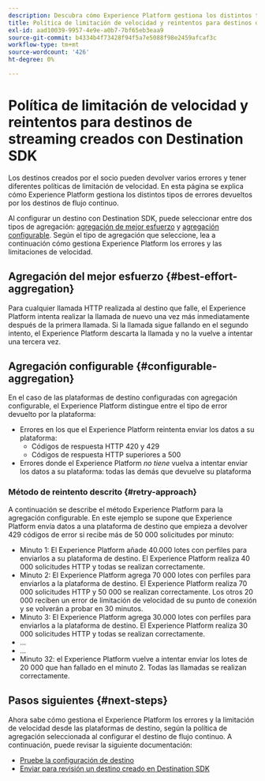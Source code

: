 ```yaml
---
description: Descubra cómo Experience Platform gestiona los distintos tipos de errores devueltos por los destinos de flujo continuo y cómo reintenta enviar datos a la plataforma de destino.
title: Política de limitación de velocidad y reintentos para destinos de streaming creados con Destination SDK
exl-id: aad10039-9957-4e9e-a0b7-7bf65eb3eaa9
source-git-commit: b4334b4f73428f94f5a7e5088f98e2459afcaf3c
workflow-type: tm+mt
source-wordcount: '426'
ht-degree: 0%

---
```


# Política de limitación de velocidad y reintentos para destinos de streaming creados con Destination SDK

Los destinos creados por el socio pueden devolver varios errores y tener diferentes políticas de limitación de velocidad. En esta página se explica cómo Experience Platform gestiona los distintos tipos de errores devueltos por los destinos de flujo continuo.

Al configurar un destino con Destination SDK, puede seleccionar entre dos tipos de agregación: [agregación de mejor esfuerzo](../functionality/destination-configuration/aggregation-policy.md#best-effort-aggregation) y [agregación configurable](../functionality/destination-configuration/aggregation-policy.md#configurable-aggregation). Según el tipo de agregación que seleccione, lea a continuación cómo gestiona Experience Platform los errores y las limitaciones de velocidad.

## Agregación del mejor esfuerzo {#best-effort-aggregation}

Para cualquier llamada HTTP realizada al destino que falle, el Experience Platform intenta realizar la llamada de nuevo una vez más inmediatamente después de la primera llamada. Si la llamada sigue fallando en el segundo intento, el Experience Platform descarta la llamada y no la vuelve a intentar una tercera vez.

## Agregación configurable {#configurable-aggregation}

En el caso de las plataformas de destino configuradas con agregación configurable, el Experience Platform distingue entre el tipo de error devuelto por la plataforma:

* Errores en los que el Experience Platform reintenta enviar los datos a su plataforma:
   * Códigos de respuesta HTTP 420 y 429
   * Códigos de respuesta HTTP superiores a 500
* Errores donde el Experience Platform *no tiene* vuelva a intentar enviar los datos a su plataforma: todas las demás que devuelve su plataforma

### Método de reintento descrito {#retry-approach}

A continuación se describe el método Experience Platform para la agregación configurable. En este ejemplo se supone que Experience Platform envía datos a una plataforma de destino que empieza a devolver 429 códigos de error si recibe más de 50 000 solicitudes por minuto:

* Minuto 1: El Experience Platform añade 40.000 lotes con perfiles para enviarlos a su plataforma de destino. El Experience Platform realiza 40 000 solicitudes HTTP y todas se realizan correctamente.
* Minuto 2: El Experience Platform agrega 70 000 lotes con perfiles para enviarlos a la plataforma de destino. El Experience Platform realiza 70 000 solicitudes HTTP y 50 000 se realizan correctamente. Los otros 20 000 reciben un error de limitación de velocidad de su punto de conexión y se volverán a probar en 30 minutos.
* Minuto 3: El Experience Platform agrega 30.000 lotes con perfiles para enviarlos a la plataforma de destino. El Experience Platform realiza 30 000 solicitudes HTTP y todas se realizan correctamente.
* ...
* ...
* Minuto 32: el Experience Platform vuelve a intentar enviar los lotes de 20 000 que han fallado en el minuto 2. Todas las llamadas se realizan correctamente.

## Pasos siguientes {#next-steps}

Ahora sabe cómo gestiona el Experience Platform los errores y la limitación de velocidad desde las plataformas de destino, según la política de agregación seleccionada al configurar el destino de flujo continuo. A continuación, puede revisar la siguiente documentación:

* [Pruebe la configuración de destino](../testing-api/streaming-destinations/streaming-destination-testing-overview.md)
* [Enviar para revisión un destino creado en Destination SDK](../guides/submit-destination.md)
